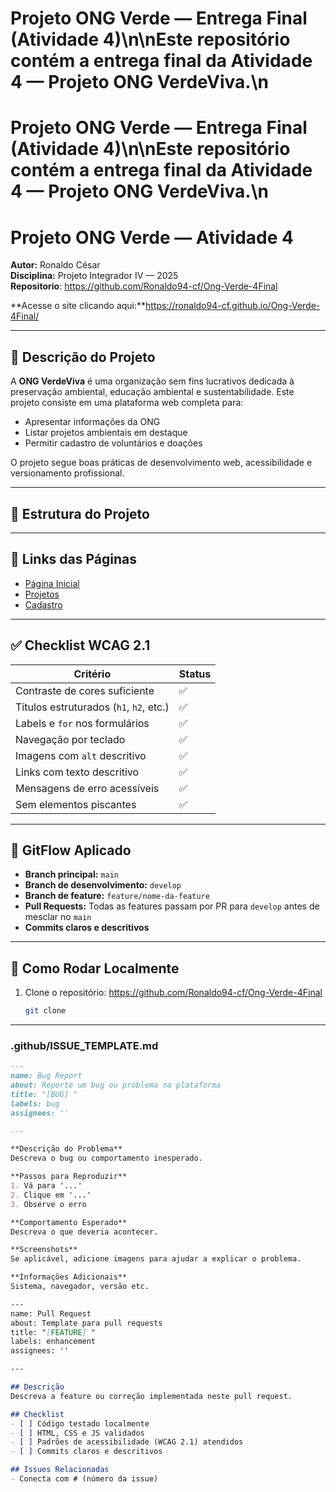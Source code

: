 # Projeto ONG Verde — Entrega Final (Atividade 4)\n\nEste repositório contém a entrega final da Atividade 4 — Projeto ONG VerdeViva.\n


# Projeto ONG Verde — Entrega Final (Atividade 4)\n\nEste repositório contém a entrega final da Atividade 4 — Projeto ONG VerdeViva.\n
# Projeto ONG Verde — Atividade 4

**Autor:** Ronaldo César  
**Disciplina:** Projeto Integrador IV — 2025  
**Repositorio**: https://github.com/Ronaldo94-cf/Ong-Verde-4Final



**Acesse o site clicando aqui:**https://ronaldo94-cf.github.io/Ong-Verde-4Final/

---

## 🌿 Descrição do Projeto

A **ONG VerdeViva** é uma organização sem fins lucrativos dedicada à preservação ambiental, educação ambiental e sustentabilidade. Este projeto consiste em uma plataforma web completa para:

- Apresentar informações da ONG  
- Listar projetos ambientais em destaque  
- Permitir cadastro de voluntários e doações  

O projeto segue boas práticas de desenvolvimento web, acessibilidade e versionamento profissional.

---

## 📂 Estrutura do Projeto


---

## 🔗 Links das Páginas

- [Página Inicial](index.html)  
- [Projetos](projetos.html)  
- [Cadastro](cadastro.html)  

---

## ✅ Checklist WCAG 2.1

| Critério | Status |
|----------|--------|
| Contraste de cores suficiente | ✅ |
| Títulos estruturados (`h1`, `h2`, etc.) | ✅ |
| Labels e `for` nos formulários | ✅ |
| Navegação por teclado | ✅ |
| Imagens com `alt` descritivo | ✅ |
| Links com texto descritivo | ✅ |
| Mensagens de erro acessíveis | ✅ |
| Sem elementos piscantes | ✅ |

---

## 🌱 GitFlow Aplicado

- **Branch principal:** `main`  
- **Branch de desenvolvimento:** `develop`  
- **Branch de feature:** `feature/nome-da-feature`  
- **Pull Requests:** Todas as features passam por PR para `develop` antes de mesclar no `main`  
- **Commits claros e descritivos**  

---

## 🚀 Como Rodar Localmente

1. Clone o repositório:  https://github.com/Ronaldo94-cf/Ong-Verde-4Final
   ```bash
   git clone 

---

### **.github/ISSUE_TEMPLATE.md**

```markdown
---
name: Bug Report
about: Reporte um bug ou problema na plataforma
title: "[BUG] "
labels: bug
assignees: ''

---

**Descrição do Problema**
Descreva o bug ou comportamento inesperado.

**Passos para Reproduzir**
1. Vá para '...'
2. Clique em '...'
3. Observe o erro

**Comportamento Esperado**
Descreva o que deveria acontecer.

**Screenshots**
Se aplicável, adicione imagens para ajudar a explicar o problema.

**Informações Adicionais**
Sistema, navegador, versão etc.

---
name: Pull Request
about: Template para pull requests
title: "[FEATURE] "
labels: enhancement
assignees: ''

---

## Descrição
Descreva a feature ou correção implementada neste pull request.

## Checklist
- [ ] Código testado localmente
- [ ] HTML, CSS e JS validados
- [ ] Padrões de acessibilidade (WCAG 2.1) atendidos
- [ ] Commits claros e descritivos

## Issues Relacionadas
- Conecta com # (número da issue)

